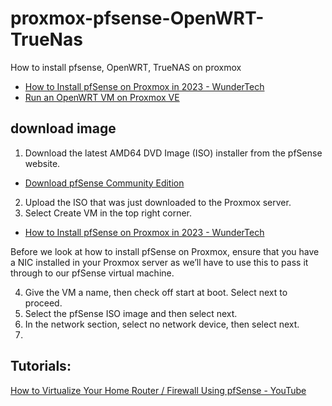 # proxmox-pfsense-OpenWRT-TrueNas
How to install pfsense, OpenWRT, TrueNAS on proxmox


+ [How to Install pfSense on Proxmox in 2023 - WunderTech](https://www.wundertech.net/how-to-install-pfsense-on-proxmox/)
+ [Run an OpenWRT VM on Proxmox VE](https://i12bretro.github.io/tutorials/0405.html)


## download image

1. Download the latest AMD64 DVD Image (ISO) installer from the pfSense website.
+ [Download pfSense Community Edition](https://www.pfsense.org/download/)


2. Upload the ISO that was just downloaded to the Proxmox server.
3. Select Create VM in the top right corner.
+ [How to Install pfSense on Proxmox in 2023 - WunderTech](https://www.wundertech.net/how-to-install-pfsense-on-proxmox/)

Before we look at how to install pfSense on Proxmox, ensure that you have a NIC installed in your Proxmox server as we’ll have to use this to pass it through to our pfSense virtual machine.


4. Give the VM a name, then check off start at boot. Select next to proceed.
5. Select the pfSense ISO image and then select next.
6. In the network section, select no network device, then select next.
7. 


## Tutorials:

[How to Virtualize Your Home Router / Firewall Using pfSense - YouTube](https://www.youtube.com/watch?v=hdoBQNI_Ab8)
